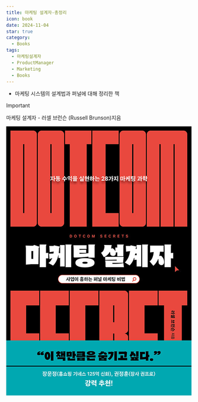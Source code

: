 ```yaml
---
title: 마케팅 설계자-총정리
icon: book
date: 2024-11-04
star: true
category:
  - Books
tags:
  - 마케팅설계자
  - ProductManager
  - Marketing
  - Books
---
```


- 마케팅 시스템의 설계법과 퍼널에 대해 정리한 책

<!-- more -->

>[!important]
>마케팅 설계자 - 러셀 브런슨 (Russell Brunson)지음

![표지](./Untitled.png)

<Catalog />
